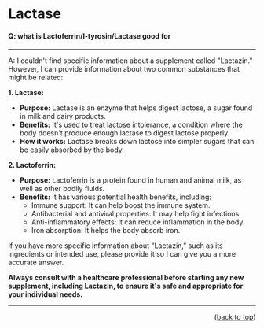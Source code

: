 <a name="topage"></a>

# Lactase

#### Q: what is Lactoferrin/l-tyrosin/Lactase good for

------

A: 
I couldn't find specific information about a supplement called "Lactazin." However, I can provide information about two common substances that might be related:

**1. Lactase:**

* **Purpose:** Lactase is an enzyme that helps digest lactose, a sugar found in milk and dairy products.
* **Benefits:** It's used to treat lactose intolerance, a condition where the body doesn't produce enough lactase to digest lactose properly. 
* **How it works:** Lactase breaks down lactose into simpler sugars that can be easily absorbed by the body.

**2. Lactoferrin:**

* **Purpose:** Lactoferrin is a protein found in human and animal milk, as well as other bodily fluids.
* **Benefits:** It has various potential health benefits, including:
    * Immune support: It can help boost the immune system.
    * Antibacterial and antiviral properties: It may help fight infections.
    * Anti-inflammatory effects: It can reduce inflammation in the body.
    * Iron absorption: It helps the body absorb iron.

If you have more specific information about "Lactazin," such as its ingredients or intended use, please provide it so I can give you a more accurate answer.

**Always consult with a healthcare professional before starting any new supplement, including Lactazin, to ensure it's safe and appropriate for your individual needs.**

-----

<p align="right">(<a href="#topage">back to top</a>)</p>
<br/>
<br/>

